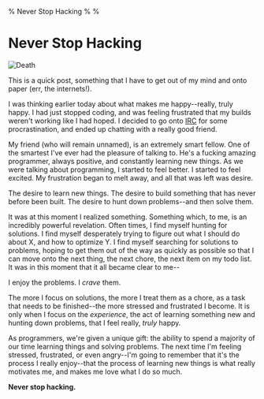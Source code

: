 % Never Stop Hacking
%
%

Never Stop Hacking
==================

![Death](http://getfile1.posterous.com/getfile/files.posterous.com/temp-2012-04-16/eGHrfDACrpmFlIhBxuuJnfGgpilbsypyrdfhmtpdpzHiyxgrjglHufmvGiiz/death.jpg.scaled696.jpg)

This is a quick post, something that I have to get out of my mind and
onto paper (err, the internets!).

I was thinking earlier today about what makes me happy--really, truly
happy. I had just stopped coding, and was feeling frustrated that my
builds weren't working like I had hoped. I decided to go onto
[IRC](http://irc://irc.oftc.net/#heapify "heapify IRC") for some
procrastination, and ended up chatting with a really good friend.

My friend (who will remain unnamed), is an extremely smart fellow. One
of the smartest I've ever had the pleasure of talking to. He's a fucking
amazing programmer, always positive, and constantly learning new things.
As we were talking about programming, I started to feel better. I
started to feel excited. My frustration began to melt away, and all that
was left was desire.

The desire to learn new things. The desire to build something that has
never before been built. The desire to hunt down problems--and then
solve them.

It was at this moment I realized something. Something which, to me, is
an incredibly powerful revelation. Often times, I find myself hunting
for solutions. I find myself desperately trying to figure out what I
should do about X, and how to optimize Y. I find myself searching for
solutions to problems, hoping to get them out of the way as quickly as
possible so that I can move onto the next thing, the next chore, the
next item on my todo list. It was in this moment that it all became
clear to me--

I enjoy the problems. I *crave* them.

The more I focus on solutions, the more I treat them as a chore, as a
task that needs to be finished--the more stressed and frustrated I
become. It is only when I focus on the *experience*, the act of learning
something new and hunting down problems, that I feel really, *truly*
happy.

As programmers, we're given a unique gift: the ability to spend a
majority of our time learning things and solving problems. The next time
I'm feeling stressed, frustrated, or even angry--I'm going to remember
that it's the process I really enjoy--that the process of learning new
things is what really motivates me, and makes me love what I do so much.

**Never stop hacking.**
